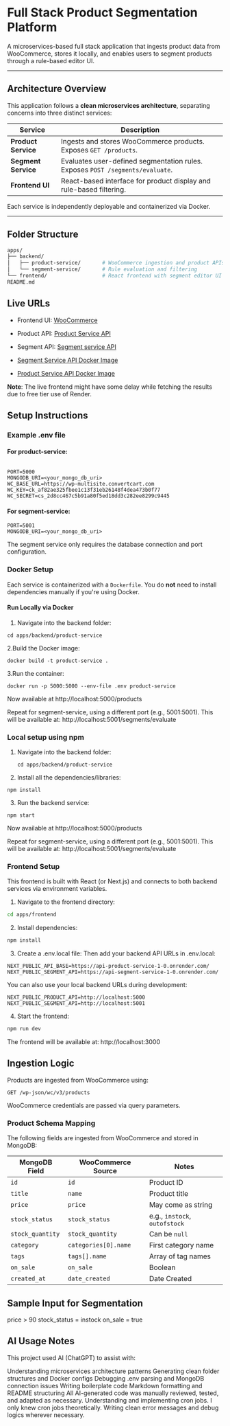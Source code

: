 # Full Stack Product Segmentation Platform

A microservices-based full stack application that ingests product data from WooCommerce, stores it locally, and enables users to segment products through a rule-based editor UI.

---

## Architecture Overview

This application follows a **clean microservices architecture**, separating concerns into three distinct services:

| Service            | Description                                        |
|--------------------|----------------------------------------------------|
| **Product Service** | Ingests and stores WooCommerce products. Exposes `GET /products`. |
| **Segment Service** | Evaluates user-defined segmentation rules. Exposes `POST /segments/evaluate`. |
| **Frontend UI**     | React-based interface for product display and rule-based filtering. |

Each service is independently deployable and containerized via Docker.

---

##  Folder Structure

```bash
apps/
├── backend/
│   ├── product-service/       # WooCommerce ingestion and product APIs
│   └── segment-service/       # Rule evaluation and filtering
└── frontend/                  # React frontend with segment editor UI
README.md
```

## Live URLs

- Frontend UI:	[WooCommerce](https://convertcartassignment.onrender.com/)
-  Product API:	[Product Service API](https://api-segment-service-1-0.onrender.com)
- Segment API:	[Segment service API](https://api-product-service-1-0.onrender.com)

- [Segment Service API Docker Image](https://hub.docker.com/layers/seviths/api-segment-service/1.0/images/sha256:8332491921009828a54786bc3f272b6e1690451196aa091d662167546eff32b2?uuid=9ED7F120-60FA-4111-B2DC-AE417A468F91)
- [Product Service API Docker Image](https://hub.docker.com/layers/seviths/api-product-service/1.0/images/sha256:08f5c0bdd9ed6f383c350c4810a2f3d7005de28859e59e1439fa51da9988f0b0?uuid=9ED7F120-60FA-4111-B2DC-AE417A468F91)


**Note**: The live frontend might have some delay while fetching the results due to free tier use of Render.

##  Setup Instructions

### Example .env file
#### For product-service:

```env

PORT=5000
MONGODB_URI=<your_mongo_db_uri>
WC_BASE_URL=https://wp-multisite.convertcart.com
WC_KEY=ck_af82ae325fbee1c13f31eb26148f4dea473b0f77
WC_SECRET=cs_2d8cc467c5b91a80f5ed18dd3c282ee8299c9445
```
#### For segment-service:

```env
PORT=5001
MONGODB_URI=<your_mongo_db_uri>
```
The segment service only requires the database connection and port configuration.


### Docker Setup 

Each service is containerized with a `Dockerfile`. You do **not** need to install dependencies manually if you're using Docker.

#### Run Locally via Docker

   1. Navigate into the backend folder:
   ```
   cd apps/backend/product-service
   ```
   2.Build the Docker image:
   ```
   docker build -t product-service .
   ```
   3.Run the container:
   ```
   docker run -p 5000:5000 --env-file .env product-service
   ```

Now available at http://localhost:5000/products

Repeat for segment-service, using a different port (e.g., 5001:5001).
This will be available at: http://localhost:5001/segments/evaluate


### Local setup using npm

1. Navigate into the backend folder:
   ```
   cd apps/backend/product-service
   ```
2. Install all the dependencies/libraries:
  ```
  npm install
  ```
3. Run the backend service:
  ```
  npm start
  ```

Now available at http://localhost:5000/products

Repeat for segment-service, using a different port (e.g., 5001:5001).
This will be available at: http://localhost:5001/segments/evaluate

### Frontend Setup

This frontend is built with React (or Next.js) and connects to both backend services via environment variables.

1. Navigate to the frontend directory:

```bash
cd apps/frontend
```

2. Install dependencies:
   
```bash
npm install
```

3. Create a .env.local file:
Then add your backend API URLs in .env.local:

```env
NEXT_PUBLIC_API_BASE=https://api-product-service-1-0.onrender.com/          
NEXT_PUBLIC_SEGMENT_API=https://api-segment-service-1-0.onrender.com/
```
You can also use your local backend URLs during development:

```env
NEXT_PUBLIC_PRODUCT_API=http://localhost:5000
NEXT_PUBLIC_SEGMENT_API=http://localhost:5001
```

4. Start the frontend:
   
```bash
npm run dev
```
The frontend will be available at: http://localhost:3000

## Ingestion Logic

Products are ingested from WooCommerce using:

```
GET /wp-json/wc/v3/products
```

WooCommerce credentials are passed via query parameters.

###  Product Schema Mapping

The following fields are ingested from WooCommerce and stored in MongoDB:

| MongoDB Field     | WooCommerce Source       | Notes                          |
|-------------------|--------------------------|---------------------------------|
| `id`              | `id`                     | Product ID                     |
| `title`           | `name`                   | Product title                  |
| `price`           | `price`                  | May come as string             |
| `stock_status`    | `stock_status`           | e.g., `instock`, `outofstock`  |
| `stock_quantity`  | `stock_quantity`         | Can be `null`                  |
| `category`        | `categories[0].name`     | First category name            |
| `tags`            | `tags[].name`            | Array of tag names             |
| `on_sale`         | `on_sale`                | Boolean                        |
| `created_at`      | `date_created`           | Date Created                |


## Sample Input for Segmentation

price > 90
stock_status = instock
on_sale = true


## AI Usage Notes

This project used AI (ChatGPT) to assist with:

Understanding microservices architecture patterns
Generating clean folder structures and Docker configs
Debugging .env parsing and MongoDB connection issues
Writing boilerplate code
Markdown formatting and README structuring
All AI-generated code was manually reviewed, tested, and adapted as necessary.
Understanding and implementing cron jobs. I only knew cron jobs theoretically.
Writing clean error messages and debug logics wherever necessary.
